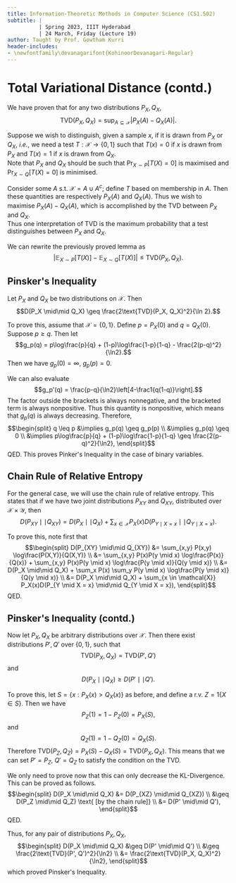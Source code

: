 ```yaml
---
title: Information-Theoretic Methods in Computer Science (CS1.502)
subtitle: |
          | Spring 2023, IIIT Hyderabad
          | 24 March, Friday (Lecture 19)
author: Taught by Prof. Gowtham Kurri
header-includes:
- \newfontfamily\devanagarifont{KohinoorDevanagari-Regular}
---
```


# Total Variational Distance (contd.)
We have proven that for any two distributions $P_X, Q_X$,
$$\text{TVD}(P_X, Q_X) = \sup_{A \subseteq \mathcal{X}} |P_X(A) - Q_X(A)|.$$

Suppose we wish to distinguish, given a sample $x$, if it is drawn from $P_X$ or $Q_X$, *i.e.*, we need a test $T : \mathcal{X} \to \{0,1\}$ such that $T(x) = 0$ if $x$ is drawn from $P_X$ and $T(x) = 1$ if $x$ is drawn from $Q_X$.  
Note that $P_X$ and $Q_X$ should be such that $\Pr_{X \sim P}[T(X) = 0]$ is maximised and $\Pr_{X \sim Q}[T(X) = 0]$ is minimised.

Consider some $A$ s.t. $\mathcal{X} = A \cup A^c$; define $T$ based on membership in $A$. Then these quantities are respectively $P_X(A)$ and $Q_X(A)$. Thus we wish to maximise $P_X(A) - Q_X(A)$, which is accomplished by the TVD between $P_X$ and $Q_X$.  
Thus one interpretation of TVD is the maximum probability that a test distinguishes between $P_X$ and $Q_X$.

We can rewrite the previously proved lemma as
$$\left|\mathbb{E}_{X \sim P}[T(X)] - \mathbb{E}_{X \sim Q}[T(X)]\right| \leq \text{TVD}(P_X, Q_X).$$

## Pinsker's Inequality
Let $P_X$ and $Q_X$ be two distributions on $\mathcal{X}$. Then
$$D(P_X \mid\mid Q_X) \geq \frac{2\text{TVD}(P_X, Q_X)^2}{\ln 2}.$$

To prove this, assume that $\mathcal{X} = \{0,1\}$. Define $p = P_X(0)$ and $q = Q_X(0)$.  
Suppose $p \geq q$. Then let
$$g_p(q) = p\log\frac{p}{q} + (1-p)\log\frac{1-p}{1-q} - \frac{2(p-q)^2}{\ln2}.$$
Then we have $g_p(0) = \infty$, $g_p(p) = 0$.

We can also evaluate
$$g_p'(q) = \frac{p-q}{\ln2}\left[4-\frac1{q(1-q)}\right].$$
The factor outside the brackets is always nonnegative, and the bracketed term is always nonpositive. Thus this quantity is nonpositive, which means that $g_p(q)$ is always decreasing. Therefore,
$$\begin{split}
q \leq p &\implies g_p(q) \geq g_p(p) \\
&\implies g_p(q) \geq 0 \\
&\implies p\log\frac{p}{q} + (1-p)\log\frac{1-p}{1-q} \geq \frac{2(p-q)^2}{\ln2},
\end{split}$$
QED. This proves Pinker's Inequality in the case of binary variables.

## Chain Rule of Relative Entropy
For the general case, we will use the chain rule of relative entropy. This states that if we have two joint distributions $P_{XY}$ and $Q_{XY}$, distributed over $\mathcal{X} \times \mathcal{Y}$, then
$$D(P_{XY} \mid\mid Q_{XY}) = D(P_X \mid\mid Q_X) + \sum_{x \in \mathcal{X}} P_X(x)D(P_{Y \mid X = x} \mid\mid Q_{Y \mid X = x}).$$

To prove this, note first that
$$\begin{split}
D(P_{XY} \mid\mid Q_{XY}) &= \sum_{x,y} P(x,y) \log\frac{P(X,Y)}{Q(X,Y)} \\
&= \sum_{x,y} P(x)P(y \mid x) \log\frac{P(x)}{Q(x)} + \sum_{x,y} P(x)P(y \mid x) \log\frac{P(y \mid x)}{Q(y \mid x)} \\
&= D(P_X \mid\mid Q_X) + \sum_x P(x) \sum_y P(y \mid x) \log\frac{P(y \mid x)}{Q(y \mid x)} \\
&= D(P_X \mid\mid Q_X) + \sum_{x \in \mathcal{X}} P_X(x)D(P_{Y \mid X = x} \mid\mid Q_{Y \mid X = x}),
\end{split}$$
QED.

## Pinsker's Inequality (contd.)
Now let $P_X, Q_X$ be arbitrary distributions over $\mathcal{X}$. Then there exist distributions $P', Q'$ over $\{0,1\}$, such that
$$\text{TVD}(P_X, Q_X) = \text{TVD}(P', Q')$$
and
$$D(P_X \mid\mid Q_X) \geq D(P' \mid\mid Q').$$

To prove this, let $S = \{x : P_X(x) > Q_X(x)\}$ as before, and define a r.v. $Z = 1\{X \in S\}$. Then we have
$$P_Z(1) = 1 - P_Z(0) = P_X(S),$$
and
$$Q_Z(1) = 1 - Q_Z(0) = Q_X(S).$$
Therefore $\text{TVD}(P_Z, Q_Z) = P_X(S) - Q_X(S) = \text{TVD}(P_X, Q_X)$. This means that we can set $P' = P_Z$, $Q' = Q_Z$ to satisfy the condition on the TVD.

We only need to prove now that this can only decrease the KL-Divergence. This can be proved as follows.
$$\begin{split}
D(P_X \mid\mid Q_X) &= D(P_{XZ} \mid\mid Q_{XZ}) \\
&\geq D(P_Z \mid\mid Q_Z) \text{  [by the chain rule]} \\
&= D(P' \mid\mid Q'),
\end{split}$$
QED.

Thus, for any pair of distributions $P_X, Q_X$,
$$\begin{split}
D(P_X \mid\mid Q_X) &\geq D(P' \mid\mid Q') \\
&\geq \frac{2\text{TVD}(P', Q')^2}{\ln2} \\
&= \frac{2\text{TVD}(P_X, Q_X)^2}{\ln2},
\end{split}$$
which proved Pinsker's Inequality.